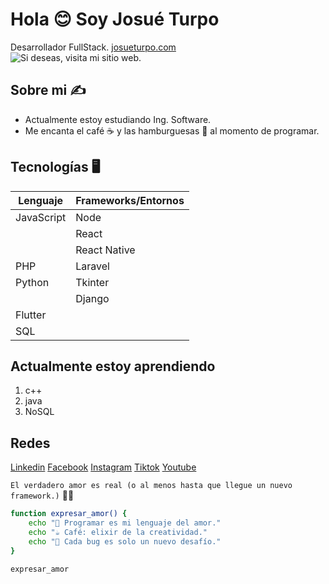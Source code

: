 # Hola 😊 Soy Josué Turpo
Desarrollador FullStack. [josueturpo.com](https://dev.josueturpo.com/)  
![Si deseas, visita mi sitio web.](https://media.tenor.com/k_FD58xnsicAAAAj/work-internet.gif)

## Sobre mi ✍️
- Actualmente estoy estudiando Ing. Software.
- Me encanta el café ☕ y las hamburguesas 🍔 al momento de programar.

## Tecnologías 🖥️
| Lenguaje    | Frameworks/Entornos       |
|-------------|---------------------------|
| JavaScript  | Node                      |
|             | React                     |
|             | React Native              |
| PHP         | Laravel                   |
| Python      | Tkinter                   |
|             | Django                    |
| Flutter     |                           |
| SQL         |                           |

## Actualmente estoy aprendiendo
1. c++
2. java
3. NoSQL

## Redes 
[Linkedin](https://www.linkedin.com/in/xosueturpo/)
[Facebook](https://facebook.com/xosueturpo/)
[Instagram](https://instagram.com/xosueturpo/)
[Tiktok](https://tiktok.com/@xosueturpo/)
[Youtube](https://youtube.com/xosue_turpo/)

`El verdadero amor es real (o al menos hasta que llegue un nuevo framework.)` 🤙😄

```bash
function expresar_amor() {
    echo "💖 Programar es mi lenguaje del amor."
    echo "☕ Café: elixir de la creatividad."
    echo "🐞 Cada bug es solo un nuevo desafío."
}

expresar_amor
